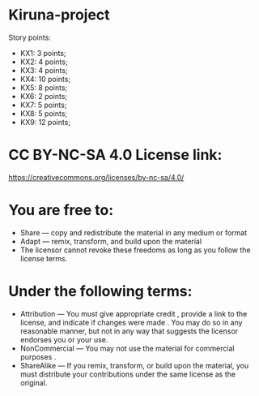 # Kiruna-project

Story points:
- KX1: 3 points;
- KX2: 4 points;
- KX3: 4 points;
- KX4: 10 points;
- KX5: 8 points;
- KX6: 2 points;
- KX7: 5 points;
- KX8: 5 points;
- KX9: 12 points;

# CC BY-NC-SA 4.0 License link: 

 https://creativecommons.org/licenses/by-nc-sa/4.0/

# You are free to:

- Share — copy and redistribute the material in any medium or format
- Adapt — remix, transform, and build upon the material
- The licensor cannot revoke these freedoms as long as you follow the license terms.

# Under the following terms:

- Attribution — You must give appropriate credit , provide a link to the license, and indicate if changes were made . You may do so in any reasonable manner, but not in any way that suggests the licensor endorses you or your use.
- NonCommercial — You may not use the material for commercial purposes .
- ShareAlike — If you remix, transform, or build upon the material, you must distribute your contributions under the same license as the original.
